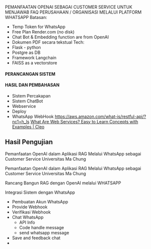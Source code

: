 PEMANFAATAN OPENAI SEBAGAI CUSTOMER SERVICE UNTUK MENJAWAB FAQ PERUSAHAAN / ORGANISASI MELALUI PLATFORM WHATSAPP
Batasan:
- Temp Token for WhatsApp
- Free Plan Render.com (no disk)
- Chat Bot & Embedding function are from OpenAI
- Dokumen PDF secara tekstual
Tech:
- Flask - python
- Postgre as DB
- Framework Langchain 
- FAISS as a vectorstore
#### PERANCANGAN SISTEM

#### HASIL DAN PEMBAHASAN
- Sistem Percakapan
- Sistem ChatBot
- Webservice
- Deploy
- WhatsApp WebHook
https://aws.amazon.com/what-is/restful-api/?nc1=h_ls
[What Are Web Services? Easy to Learn Concepts with Examples | Cleo](https://www.cleo.com/blog/knowledge-base-web-services)


## Hasil Pengujian


Pemanfaatan OpenAI dalam Aplikasi RAG Melalui WhatsApp sebagai Customer Service Universitas Ma Chung

Pemanfaatan OpenAI dalam Aplikasi RAG Melalui WhatsApp sebagai Customer Service Universitas Ma Chung

Rancang Bangun RAG dengan OpenAI melalui WHATSAPP




Integrasi Sistem dengan WhatsApp
- Pembuatan Akun WhatsApp
- Provide Webhook
- Verifikasi Webhook
- Chat WhatsApp
	- API Info
	- Code handle message
	- send whatsapp message
- Save and feedback chat
- 